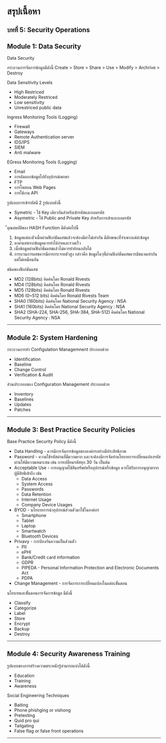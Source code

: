 # สรุปเนื้อหา
## บทที่  5: Security Operations
## Module 1: Data Security

Data Security 

กระบวนการจัดการข้อมูลมีดังนี้ 
Create > Store > Share > Use > Modify > Archrive > Destroy

Data Sensitivity Levels 
- High Restriced
- Moderately Restriced
- Low sensitivity
- Unrestriced public data

Ingress Monitoring Tools (Logging)
- Firewall
- Gateways
- Remote Authentication server
- IDS/IPS 
- SIEM
- Anti malware 

EGress Monitoring Tools (Logging)
- Email
- การคัดลอกข้อมูลไปยังอุปกรณ์พกพา
- FTP
- การโพสบน Web Pages
- การใช้งาน API

รูปแบบการเข้ารหัสมี 2 รูปแบบดังนี้ 
- Symetric - ใช้ Key เดียวกันสำหรับเข้ารหัสและถอดรหัส
- Asymetric - ใช้ Public and Private Key สำหรับการเข้าและถอดรหัส

็คุณสมบัติของ HASH Function มีดังต่อไปนี้
1. ข้อมูลแต่ละตัวเมื่อผ่านฟังก์ชันแฮชแล้วจะต้องมีค่าไม่เท่ากัน มีลักษณะที่จำเพาะแต่ล่ะข้อมูล
2. หาค่าแฮชจากข้อมูลควรทำได้ง่ายและรวดเร็ว
3. เมื่อข้อมูลผ่านฟังก์ชันแฮชแล้วไม่ควรทำย้อนกลับได้
4. การบวนการแฮชควรมีการกระจายตัวสูง กล่าวคือ ข้อมูลใดๆที่ผ่านฟังก์ชันแฮชควรมีขนาดเท่ากัน แต่ไม่เหมือนกัน

ชนิดของฟังก์ชันแฮช
- MD2 (128bits) คิดค้นโดย Ronald Rivests
- MD4 (128bits) คิดค้นโดย Ronald Rivests
- MD5 (128bits) คิดค้นโดย Ronald Rivests
- MD6 (0~512 bits) คิดค้นโดย Ronald Rivests Team
- SHA0 (160bits) คิดค้นโดย National Security Agency : NSA
- SHA1 (160bits) คิดค้นโดย National Security Agency : NSA
- SHA2 (SHA-224, SHA-256, SHA-384, SHA-512) คิดค้นโดย National Security Agency : NSA

---

## Module 2: System Hardening

กระบวนการทำ Configulation Managemnent ประกอบด้วย
- Identification 
- Baseline
- Change Control
- Verification & Audit

ส่วนประกอบของ Configuration Management ประกอบด้วย
- Inventory 
- Baselines
- Updates 
- Patches

---

## Module 3: Best Practice Security Policies

Base Practice Security Policy มีดังนี้
- Data Handling - ควรมีการจัดการข้อมูลขององค์กรอย่างมีประสิทธิภาพ
- Password - ความใช้รหัสผ่านที่มีความยาก และจะต้องมีการจัดทำนโยบายการเปลี่ยนแปลงรหัสผ่านให้มีความเหมาะสม เช่น การเปลี่ยนรหัสทุก 30 วัน เป็นต้น
- Acceptable Use - การอนุญาตใช้สินทรัพย์หรืออุปกรณ์หรือข้อมูล ควรได้รับการอนุญาตจากผู้มีสิทธิเข้าถึง เช่น
  - Data Access
  - System Access
  - Passwords 
  - Data Retention
  - Internet Usage 
  - Company Device Usages
- BYOD - นโยบายการนำอุปกรณ์ส่วนตัวมาใช้ในองค์กร
  - Smartphone
  - Tablet 
  - Laptop
  - Smartwatch 
  - Bluetooth Devices
- Privavy - การป้องกันความเป็นส่วนตัว
  - PII
  - ePHI
  - Bank/Credit card information
  - GDPR
  - PIPEDA - Personal Information Protection and Electronic Documents Act
  - PDPA
- Change Management - การจัดการการเปลี่ยนแปลงในแต่ละขั้นตอน

นโยบายและขั้นตอนการจัดการข้อมูล มีดังนี้
- Classify
- Categorize 
- Label 
- Store 
- Encrypt 
- Backup
- Destroy

--- 

## Module 4: Security Awareness Training

รูปแบบของการสร้างความตระหนักรู้สามารถแบ่งได้ดังนี้
- Education
- Training 
- Awareness

Social Engineering Techniques
- Baiting
- Phone phishging or vishong
- Pretexting 
- Quid pro qui
- Tailgating
- False flag or false front operations

---